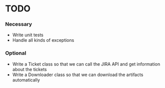 # TODO

### Necessary

* Write unit tests
* Handle all kinds of exceptions


### Optional

* Write a Ticket class so that we can call the JIRA API and get information about the tickets
* Write a Downloader class so that we can download the artifacts automatically